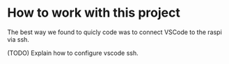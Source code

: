 # How to work with this project

The best way we found to quicly code was to connect VSCode to the raspi via ssh.

(TODO) Explain how to configure vscode ssh. 